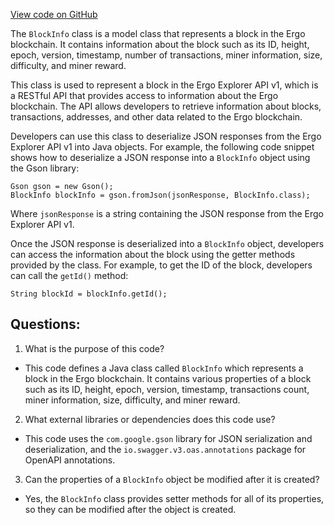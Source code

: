 [View code on GitHub](https://github.com/ergoplatform/ergo-appkit/java-client-generated/src/main/java/org/ergoplatform/explorer/client/model/BlockInfo.java)

The `BlockInfo` class is a model class that represents a block in the Ergo blockchain. It contains information about the block such as its ID, height, epoch, version, timestamp, number of transactions, miner information, size, difficulty, and miner reward. 

This class is used to represent a block in the Ergo Explorer API v1, which is a RESTful API that provides access to information about the Ergo blockchain. The API allows developers to retrieve information about blocks, transactions, addresses, and other data related to the Ergo blockchain. 

Developers can use this class to deserialize JSON responses from the Ergo Explorer API v1 into Java objects. For example, the following code snippet shows how to deserialize a JSON response into a `BlockInfo` object using the Gson library:

```
Gson gson = new Gson();
BlockInfo blockInfo = gson.fromJson(jsonResponse, BlockInfo.class);
```

Where `jsonResponse` is a string containing the JSON response from the Ergo Explorer API v1. 

Once the JSON response is deserialized into a `BlockInfo` object, developers can access the information about the block using the getter methods provided by the class. For example, to get the ID of the block, developers can call the `getId()` method:

```
String blockId = blockInfo.getId();
```
## Questions: 
 1. What is the purpose of this code?
- This code defines a Java class called `BlockInfo` which represents a block in the Ergo blockchain. It contains various properties of a block such as its ID, height, epoch, version, timestamp, transactions count, miner information, size, difficulty, and miner reward.

2. What external libraries or dependencies does this code use?
- This code uses the `com.google.gson` library for JSON serialization and deserialization, and the `io.swagger.v3.oas.annotations` package for OpenAPI annotations.

3. Can the properties of a `BlockInfo` object be modified after it is created?
- Yes, the `BlockInfo` class provides setter methods for all of its properties, so they can be modified after the object is created.